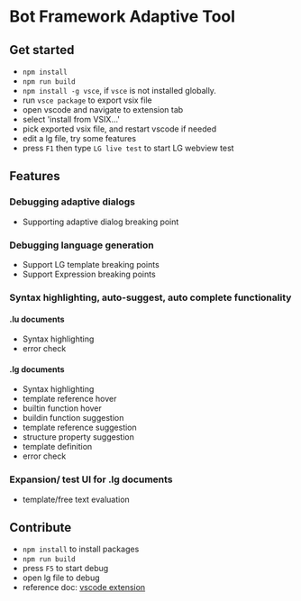 # Bot Framework Adaptive Tool

## Get started
- `npm install`
- `npm run build`
- `npm install -g vsce`, if `vsce` is not installed globally.
- run `vsce package` to export vsix file
- open vscode and navigate to extension tab
- select 'install from VSIX...'
- pick exported vsix file, and restart vscode if needed
- edit a lg file, try some features
- press `F1` then type `LG live test` to start LG webview test

## Features
### Debugging adaptive dialogs
- Supporting adaptive dialog breaking point

### Debugging language generation
- Support LG template breaking points
- Support Expression breaking points

### Syntax highlighting, auto-suggest, auto complete functionality
#### .lu documents
- Syntax highlighting
- error check

#### .lg documents
- Syntax highlighting
- template reference hover
- builtin function hover
- buildin function suggestion
- template reference suggestion
- structure property suggestion
- template definition
- error check

### Expansion/ test UI for .lg documents
- template/free text evaluation

## Contribute
- `npm install` to install packages
- `npm run build`
- press `F5` to start debug
- open lg file to debug
- reference doc: [vscode extension](https://code.visualstudio.com/api/language-extensions/overview)